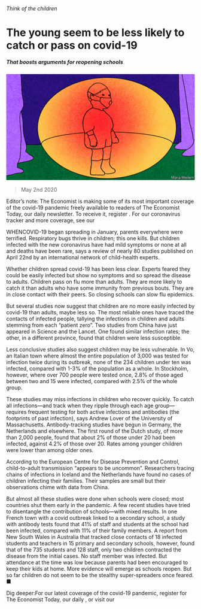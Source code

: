 ###### Think of the children

# The young seem to be less likely to catch or pass on covid-19 

##### That boosts arguments for reopening schools 

![image](images/20200502_IRD003_0.jpg) 

> May 2nd 2020 

Editor’s note: The Economist is making some of its most important coverage of the covid-19 pandemic freely available to readers of The Economist Today, our daily newsletter. To receive it, register . For our coronavirus tracker and more coverage, see our 

WHENCOVID-19 began spreading in January, parents everywhere were terrified. Respiratory bugs thrive in children; this one kills. But children infected with the new coronavirus have had mild symptoms or none at all and deaths have been rare, says a review of nearly 80 studies published on April 22nd by an international network of child-health experts.

Whether children spread covid-19 has been less clear. Experts feared they could be easily infected but show no symptoms and so spread the disease to adults. Children pass on flu more than adults. They are more likely to catch it than adults who have some immunity from previous bouts. They are in close contact with their peers. So closing schools can slow flu epidemics.


But several studies now suggest that children are no more easily infected by covid-19 than adults, maybe less so. The most reliable ones have traced the contacts of infected people, tallying the infections in children and adults stemming from each “patient zero”. Two studies from China have just appeared in Science and the Lancet. One found similar infection rates; the other, in a different province, found that children were less susceptible.

Less conclusive studies also suggest children may be less vulnerable. In Vo, an Italian town where almost the entire population of 3,000 was tested for infection twice during its outbreak, none of the 234 children under ten was infected, compared with 1-3% of the population as a whole. In Stockholm, however, where over 700 people were tested once, 2.8% of those aged between two and 15 were infected, compared with 2.5% of the whole group.

These studies may miss infections in children who recover quickly. To catch all infections—and track when they ripple through each age group—requires frequent testing for both active infections and antibodies (the footprints of past infection), says Andrew Lover of the University of Massachusetts. Antibody-tracking studies have begun in Germany, the Netherlands and elsewhere. The first round of the Dutch study, of more than 2,000 people, found that about 2% of those under 20 had been infected, against 4.2% of those over 20. Rates among younger children were lower than among older ones.

According to the European Centre for Disease Prevention and Control, child-to-adult transmission “appears to be uncommon”. Researchers tracing chains of infections in Iceland and the Netherlands have found no cases of children infecting their families. Their samples are small but their observations chime with data from China.

But almost all these studies were done when schools were closed; most countries shut them early in the pandemic. A few recent studies have tried to disentangle the contribution of schools—with mixed results. In one French town with a covid outbreak linked to a secondary school, a study with antibody tests found that 41% of staff and students at the school had been infected, compared with 11% of their family members. A report from New South Wales in Australia that tracked close contacts of 18 infected students and teachers in 15 primary and secondary schools, however, found that of the 735 students and 128 staff, only two children contracted the disease from the initial cases. No staff member was infected. But attendance at the time was low because parents had been encouraged to keep their kids at home. More evidence will emerge as schools reopen. But so far children do not seem to be the stealthy super-spreaders once feared. ■

Dig deeper:For our latest coverage of the covid-19 pandemic, register for The Economist Today, our daily , or visit our 

